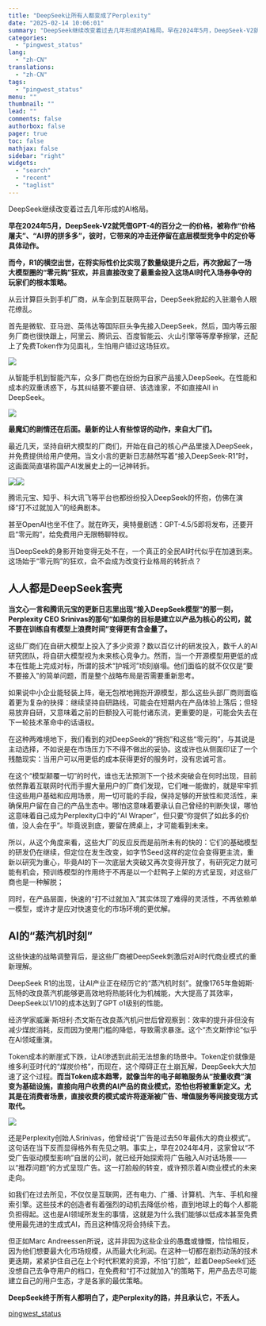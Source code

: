 ```yaml
---
title: "DeepSeek让所有人都变成了Perplexity"
date: "2025-02-14 10:06:01"
summary: "DeepSeek继续改变着过去几年形成的AI格局。早在2024年5月，DeepSeek-V2就凭借..."
categories:
  - "pingwest_status"
lang:
  - "zh-CN"
translations:
  - "zh-CN"
tags:
  - "pingwest_status"
menu: ""
thumbnail: ""
lead: ""
comments: false
authorbox: false
pager: true
toc: false
mathjax: false
sidebar: "right"
widgets:
  - "search"
  - "recent"
  - "taglist"
---
```


DeepSeek继续改变着过去几年形成的AI格局。

**早在2024年5月，DeepSeek-V2就凭借GPT-4的百分之一的价格，被称作“价格屠夫”、“AI界的拼多多”，彼时，它带来的冲击还停留在底层模型竞争中的定价等具体动作。**

**而今，R1的横空出世，在将实际性价比实现了数量级提升之后，再次掀起了一场大模型圈的“零元购”狂欢，并且直接改变了最重金投入这场AI时代入场券争夺的玩家们的根本策略。**

从云计算巨头到手机厂商，从车企到互联网平台，DeepSeek掀起的入驻潮令人眼花缭乱。

首先是微软、亚马逊、英伟达等国际巨头争先接入DeepSeek，然后，国内等云服务厂商也很快跟上，阿里云、腾讯云、百度智能云、火山引擎等等摩拳擦掌，还配上了免费Token作为见面礼，生怕用户错过这场狂欢。

![](https://cdn.pingwest.com/portal/2025/02/14/portal/2025/02/14/i6ADc3R9MesrR49XnPy7f44Gd71zRN95?x-oss-process=style/article-body)

从智能手机到智能汽车，众多厂商也在纷纷为自家产品接入DeepSeek。在性能和成本的双重诱惑下，与其纠结要不要自研、该选谁家，不如直接All in DeepSeek。

![](https://cdn.pingwest.com/portal/2025/02/14/portal/2025/02/14/krQHAfiFsE1neFN7R4y4YB7x7X0zYFx4?x-oss-process=style/article-body)

**最魔幻的剧情还在后面。最新的让人有些惊讶的动作，来自大厂们。**

最近几天，坚持自研大模型的厂商们，开始在自己的核心产品里接入DeepSeek，并免费提供给用户使用。当文小言的更新日志赫然写着“接入DeepSeek-R1”时，这画面简直堪称国产AI发展史上的一记神转折。

![](https://cdn.pingwest.com/portal/2025/02/14/portal/2025/02/14/0P1A6SsTxbJpA98pfj5_WMQ6ifhWJGnH?x-oss-process=style/article-body)![](https://cdn.pingwest.com/portal/2025/02/14/portal/2025/02/14/Re4Kw8MKAfprF62ttTM8A2_B5_D227cE?x-oss-process=style/article-body)

腾讯元宝、知乎、科大讯飞等平台也都纷纷投入DeepSeek的怀抱，仿佛在演绎“打不过就加入”的经典剧本。

甚至OpenAI也坐不住了。就在昨天，奥特曼剧透：GPT-4.5/5即将发布，还要开启“零元购”，给免费用户无限畅聊特权。

当DeepSeek的身影开始变得无处不在，一个真正的全民AI时代似乎在加速到来。这场始于“零元购”的狂欢，会不会成为改变行业格局的转折点？

人人都是DeepSeek套壳
--------------

**当文心一言和腾讯元宝的更新日志里出现“接入DeepSeek模型”的那一刻，Perplexity CEO Srinivas的那句“如果你的目标是建立以产品为核心的公司，就不要在训练自有模型上浪费时间”变得更有含金量了。**

这些厂商们在自研大模型上投入了多少资源？数以百亿计的研发投入，数千人的AI研究团队，将自研大模型视为未来核心竞争力。然而，当一个开源模型用更低的成本在性能上完成对标，所谓的技术“护城河”顷刻崩塌。他们面临的就不仅仅是“要不要接入”的简单问题，而是整个战略布局是否需要重新思考。

如果说中小企业能轻装上阵，毫无包袱地拥抱开源模型，那么这些头部厂商则面临着更为复杂的抉择：继续坚持自研路线，可能会在短期内在产品体验上落后；但轻易放弃自研，又意味着之前的巨额投入可能付诸东流，更重要的是，可能会失去在下一轮技术革命中的话语权。

在这种两难境地下，我们看到的对DeepSeek的“拥抱”和这些“零元购”，与其说是主动选择，不如说是在市场压力下不得不做出的妥协。这或许也从侧面印证了一个残酷现实：当用户可以用更低的成本获得更好的服务时，没有忠诚可言。

在这个“模型颠覆一切”的时代，谁也无法预测下一个技术突破会在何时出现，目前依然靠着互联网时代而手握大量用户的厂商们发现，它们唯一能做的，就是牢牢抓住这些用户基础和应用场景，用一切可能的手段，保持足够的开放性和灵活性，来确保用户留在自己的产品生态中。哪怕这意味着要承认自己曾经的判断失误，哪怕这意味着自己成为Perplexity口中的“AI Wraper”，但只要“你提供了如此多的价值，没人会在乎”。毕竟说到底，要留在牌桌上，才可能看到未来。

所以，从这个角度来看，这些大厂的反应反而是前所未有的快的：它们的基础模型的研发仍在继续，但定位在发生改变，如字节Seed这样的定位会变得更主流，重新以研究为重心，毕竟AI的下一次底层大突破又再次变得开放了，有研究定力就可能有机会，预训练模型的作用终于不再是以一个赶鸭子上架的方式呈现，对这些厂商也是一种解脱；

同时，在产品层面，快速的“打不过就加入”其实体现了难得的灵活性，不再依赖单一模型，或许才是应对快速变化的市场环境的更优解。

AI的“蒸汽机时刻”
----------

这些快速的战略调整背后，是这些厂商被DeepSeek刺激后对AI时代商业模式的重新理解。

DeepSeek R1的出现，让AI产业正在经历它的“蒸汽机时刻”。就像1765年詹姆斯·瓦特的改良蒸汽机能够更高效地将热能转化为机械能，大大提高了其效率，DeepSeek以1/10的成本达到了GPT o1级别的性能。

经济学家威廉·斯坦利·杰文斯在改良蒸汽机问世后曾观察到：效率的提升非但没有减少煤炭消耗，反而因为使用门槛的降低，导致需求暴涨。这个“杰文斯悖论”似乎在AI领域重演。

Token成本的断崖式下跌，让AI渗透到此前无法想象的场景中。Token定价就像是维多利亚时代的“煤炭价格”，而现在，这个障碍正在土崩瓦解，DeepSeek大大加速了这个过程。**而当Token成本趋零，就像当年的电子邮箱服务从“按量收费”演变为基础设施，直接向用户收费的AI产品的商业模式，恐怕也将被重新定义。尤其是在消费者场景，直接收费的模式或许将逐渐被广告、增值服务等间接变现方式取代。**

![](https://cdn.pingwest.com/portal/2025/02/14/portal/2025/02/14/2s5K6jns7P6Je9JER848p2aGHfKY96d9?x-oss-process=style/article-body)

还是Perplexity创始人Srinivas，他曾经说“广告是过去50年最伟大的商业模式”。这句话在当下反而显得格外有先见之明。事实上，早在2024年4月，这家曾以“不受广告驱动模型影响”自居的公司，就已经开始探索将广告融入AI对话场景——以“推荐问题”的方式呈现广告。这一打脸般的转变，或许预示着AI商业模式的未来走向。

如我们在过去所见，不仅仅是互联网，还有电力、广播、计算机、汽车、手机和搜索引擎。这些技术的创造者有着强烈的动机去降低价格，直到地球上的每个人都能负担得起。这也是AI领域所发生的事情，这就是为什么我们能够以低成本甚至免费使用最先进的生成式AI，而且这种情况将会持续下去。

但正如Marc Andreessen所说，这并非因为这些企业的愚蠢或慷慨，恰恰相反，因为他们想要最大化市场规模，从而最大化利润。在这种一切都在剧烈动荡的技术更迭期，紧紧护住自己在上个时代积累的资源，不怕“打脸”，趁着DeepSeek们还没想自己去争夺用户的档口，在免费和“打不过就加入”的策略下，用产品去尽可能建立自己的用户生态，才是各家的最优策略。

**DeepSeek终于所有人都明白了，走Perplexity的路，并且承认它，不丢人。**

[pingwest_status](https://www.pingwest.com/a/302323)
